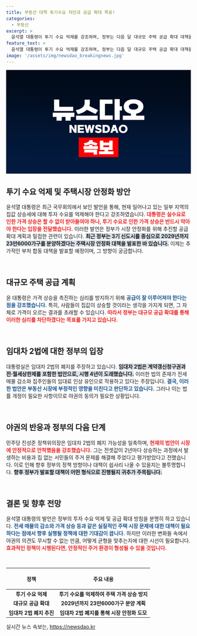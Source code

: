 ```yaml
---
title: 부동산 대책 투기수요 차단과 공급 확대 목표!
categories:
  - 부동산
excerpt: >
  윤석열 대통령이 투기 수요 억제를 강조하며, 정부는 다음 달 대규모 주택 공급 확대 대책을 발표할 예정이다. 주택 시장 안정을 위한 전략과 임대차 2법 폐지 논란에 주목!
feature_text: >
  윤석열 대통령이 투기 수요 억제를 강조하며, 정부는 다음 달 대규모 주택 공급 확대 대책을 발표할 예정이다. 주택 시장 안정을 위한 전략과 임대차 2법 폐지 논란에 주목!
image: '/assets/img/newsdao_breakingnews.jpg'
---
```


<p><img src="/assets/img/newsdao_breakingnews.jpg" alt="ranknews 속보" /></p>

<h2 data-ke-size="size26">투기 수요 억제 및 주택시장 안정화 방안</h2>

<p data-ke-size="size16">윤석열 대통령은 최근 국무회의에서 보인 발언을 통해, 현재 일어나고 있는 일부 지역의 집값 상승세에 대해 투자 수요를 억제해야 한다고 강조하였습니다. <b><span style="color: #ee2323;">대통령은 실수요로 인한 가격 상승은 할 수 없이 받아들여야 하나, 투기 수요로 인한 가격 상승은 반드시 막아야 한다는 입장을 전달했습니다.</span></b> 이러한 발언은 정부가 시장 안정화를 위해 추진할 공급 확대 계획과 밀접한 관련이 있습니다. <b><span style="background-color: #21538527;">최근 정부는 3기 신도시를 중심으로 2029년까지 23만6000가구를 분양하겠다는 주택시장 안정화 대책을 발표한 바 있습니다.</span></b> 이제는 추가적인 부처 합동 대책을 발표할 예정이며, 그 방향이 궁금합니다.</p>

<p data-ke-size="size16">&nbsp;</p>

<h2 data-ke-size="size26">대규모 주택 공급 계획</h2>

<p data-ke-size="size16">윤 대통령은 가격 상승을 촉진하는 심리를 방지하기 위해 <b><span style="color: #1a5490;">공급이 잘 이루어져야 한다는 점을 강조했습니다.</span></b> 특히, 사람들이 집값이 상승할 것이라는 생각을 가지게 되면, 그 자체로 가격이 오르는 결과를 초래할 수 있습니다. <b><span style="color: #ee2323;">따라서 정부는 대규모 공급 확대를 통해 이러한 심리를 차단하겠다는 목표를 가지고 있습니다.</span></b> </p>

<p data-ke-size="size16">&nbsp;</p>

<h2 data-ke-size="size26">임대차 2법에 대한 정부의 입장</h2>

<p data-ke-size="size16">대통령실은 임대차 2법의 폐지를 주장하고 있습니다. <b><span style="background-color: #21538527;">임대차 2법은 계약갱신청구권과 전·월세상한제를 포함한 법안으로, 시행 4년이 도래했습니다.</span></b> 이러한 법의 존재가 전세 매물 감소와 집주인들의 임대료 인상 유인으로 작용하고 있다는 주장입니다. <b><span style="color: #1a5490;">결국, 이러한 법안은 부동산 시장에 부정적인 영향을 미친다고 판단하고 있습니다.</span></b> 그러나 이는 법률 개정이 필요한 사항이므로 야권의 동의가 필요한 상황입니다.</p>

<p data-ke-size="size16">&nbsp;</p>

<h2 data-ke-size="size26">야권의 반응과 정부의 다음 단계</h2>

<p data-ke-size="size16">민주당 진성준 정책위의장은 임대차 2법의 폐지 가능성을 일축하며, <b><span style="color: #ee2323;">현재의 법안이 시장에 안정적으로 안착했음을 강조했습니다.</span></b> 그는 전셋값이 2년마다 상승하는 과정에서 발생하는 비용과 집 없는 서민들의 주거 문제를 해결해 주었다고 평가받았다고 전했습니다. 이로 인해 향후 정부의 정책 방향이나 대책이 쉽사리 나올 수 있을지는 불투명합니다. <b><span style="background-color: #21538527;">향후 정부가 발표할 대책이 어떤 형식으로 진행될지 귀추가 주목됩니다.</span></b></p>

<p data-ke-size="size16">&nbsp;</p>

<h2 data-ke-size="size26">결론 및 향후 전망</h2>

<p data-ke-size="size16">윤석열 대통령의 발언은 정부의 투자 수요 억제 및 공급 확대 방침을 분명히 하고 있습니다. <b><span style="color: #1a5490;">전세 매물의 감소와 가격 상승 등과 같은 실질적인 주택 시장 문제에 대한 대책이 필요하다는 점에서 향후 실행될 정책에 대한 기대감이 큽니다.</span></b> 하지만 이러한 변화들 속에서 야권의 의견도 무시할 수 없는 만큼, 어떻게 균형을 맞추는지에 대한 시선이 필요합니다. <b><span style="color: #ee2323;">효과적인 정책이 시행된다면, 안정적인 주거 환경이 형성될 수 있을 것입니다.</span></b></p>

<p data-ke-size="size16">&nbsp;</p>

<table style="width: 100%; border-collapse: collapse;">
    <thead>
        <tr>
            <th style="text-align: center; height: 50px;"><b>정책</b></th>
            <th style="text-align: center; height: 50px;"><b>주요 내용</b></th>
        </tr>
    </thead>
    <tbody>
        <tr>
            <td style="text-align: center; height: 17px;"><b>투기 수요 억제</b></td>
            <td style="text-align: center; height: 17px;"><b>투기 수요를 억제하여 주택 가격 상승 방지</b></td>
        </tr>
        <tr>
            <td style="text-align: center; height: 17px;"><b>대규모 공급 확대</b></td>
            <td style="text-align: center; height: 17px;"><b>2029년까지 23만6000가구 분양 계획</b></td>
        </tr>
        <tr>
            <td style="text-align: center; height: 17px;"><b>임대차 2법 폐지 추진</b></td>
            <td style="text-align: center; height: 17px;"><b>임대차 2법 폐지를 통해 시장 안정화 도모</b></td>
        </tr>
    </tbody>
</table>
실시간 뉴스 속보는, <a href="https://newsdao.kr" rel="dofollow">https://newsdao.kr</a>


